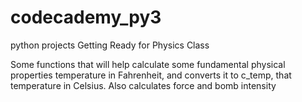 # codecademy_py3
python projects
Getting Ready for Physics Class

Some functions that will help calculate some fundamental physical properties
temperature in Fahrenheit, and converts it to c_temp, that temperature in Celsius.
Also calculates force and bomb intensity 

